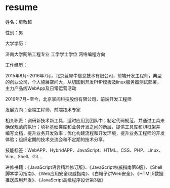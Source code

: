 # resume

姓名：房敬超  

性别：男  

大学学历：

济南大学网络工程专业 工学学士学位 网络编程方向 

工作经历：

2015年8月~2016年7月，北京蓝犀牛信息技术有限公司，前端开发工程师，典型的创业公司，个人施展空间大，从切图到开发PHP模板及linux服务器测试部署，主力产品线WebApp及日常运营活动

2016年7月~至今，北京掌阅科技股份有限公司，前端开发工程师

发展方向：全端工程师，前端技术专家

相关职责：调研新技术新工具，适时应用到团队中；制定代码规范，并通过工具来确保规范的执行；填补基础类库和业务开发之间的断层，提供工具库和UI框架并编写文档，提升业务开发效率；优化构建流程和开发环境，提升业务工程师的开发体验；组织定期的技术交流会和不定期的技术分享。

技能标签：WebAPP、HybridAPP、JavaScript、HTML、CSS、PHP、Linux、Vim、Shell、Git...

进修书籍：《JavaScript语言精粹修订版》、《JavaScript权威指南第6版》、《Shell脚本学习指南》、《Web应用安全权威指南》、《白帽子讲Web安全》、《HTML5数据推送应用开发》、《JavaScript高级程序设计第3版》

